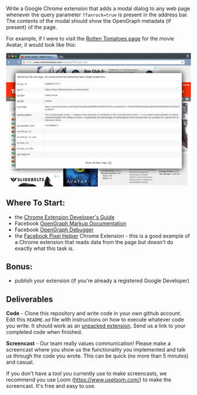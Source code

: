 Write a Google Chrome extension that adds a modal dialog to any web page whenever the query parameter `?fanrock=true` is present in the address bar. The contents of the modal should show the OpenGraph metadata (if present) of the page.

For example, if I were to visit the [Rotten Tomatoes page](https://www.rottentomatoes.com/m/avatar?fanrock=true) for the movie Avatar, it would look like this:

![Avatar](https://raw.githubusercontent.com/fanrock/homework/master/avatar.jpg)

Where To Start:
---------------
 - the [Chrome Extension Developer's Guide](https://developer.chrome.com/extensions/devguide)
 - Facebook [OpenGraph Markup Documentation](https://developers.facebook.com/docs/sharing/webmasters#markup)
 - Facebook [OpenGraph Debugger](https://developers.facebook.com/tools/debug/)
 - the [Facebook Pixel Helper](https://chrome.google.com/webstore/detail/facebook-pixel-helper/fdgfkebogiimcoedlicjlajpkdmockpc?hl=en) Chrome Extension - this is a good example of a Chrome extension that reads data from the page but doesn't do exactly what this task is.

Bonus:
---
 - publish your extension (if you're already a registered Google Developer)

Deliverables
------------

**Code** - Clone this repository and write code in your own github account. Edit this `README.md` file with instructions on how to execute whatever code you write. It should work as an [unpacked extension](https://developer.chrome.com/extensions/getstarted). Send us a link to your completed code when finished.

**Screencast** - Our team really values communication! Please make a screencast where you show us the functionality you implemented and talk us through the code you wrote. This can be quick (no more than 5 minutes) and casual. 

If you don't have a tool you currently use to make screencasts, we recommend you use Loom (https://www.useloom.com/) to make the screencast. It's free and easy to use. 
